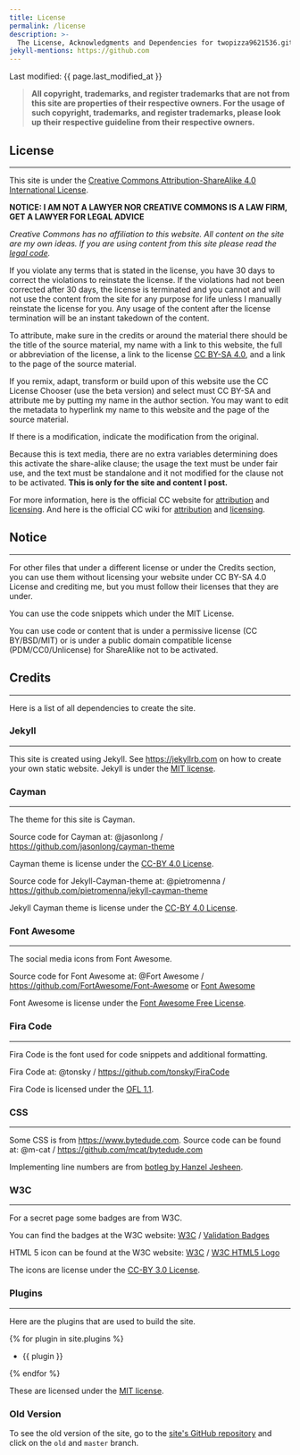 ```yaml
---
title: License
permalink: /license
description: >-
  The License, Acknowledgments and Dependencies for twopizza9621536.github.io.
jekyll-mentions: https://github.com
---
```


Last modified: {{ page.last_modified_at }}

> **All copyright, trademarks, and register trademarks that are not from this
> site are properties of their respective owners. For the usage of such
> copyright, trademarks, and register trademarks, please look up their
> respective guideline from their respective owners.**

## License

---

This site is under the
[Creative Commons Attribution-ShareAlike 4.0 International License][1].

**NOTICE: I AM NOT A LAWYER NOR CREATIVE COMMONS IS A LAW FIRM, GET A LAWYER FOR
LEGAL ADVICE**

_Creative Commons has no affiliation to this website. All content on the site
are my own ideas. If you are using content from this site please read the
[legal code][2]._

If you violate any terms that is stated in the license, you have 30 days to
correct the violations to reinstate the license. If the violations had
not been corrected after 30 days, the license is terminated and you cannot and
will not use the content from the site for any purpose for life unless I
manually reinstate the license for you. Any usage of the content after the
license termination will be an instant takedown of the content.

To attribute, make sure in the credits or around the material there should be
the title of the source material, my name with a link to this website, the full
or abbreviation of the license, a link to the license [CC BY-SA 4.0][1], and a
link to the page of the source material.

If you remix, adapt, transform or build upon of this website use the CC License
Chooser (use the beta version) and select must CC BY-SA and attribute me by
putting my name in the author section. You may want to edit the metadata to
hyperlink my name to this website and the page of the source material.

If there is a modification, indicate the modification from the original.

Because this is text media, there are no extra variables determining does this
activate the share-alike clause; the usage the text must be under fair use, and
the text must be standalone and it not modified for the clause not to be
activated. **This is only for the site and content I post.**

For more information, here is the official CC website for [attribution][3] and
[licensing][4]. And here is the official CC wiki for [attribution][5] and
[licensing][6].

## **Notice**

---

For other files that under a different license or under the Credits section,
you can use them without licensing your website under CC BY-SA 4.0 License
and crediting me, but you must follow their licenses that they are under.

You can use the code snippets which under the MIT License.

You can use code or content that is under a permissive license (CC BY/BSD/MIT)
or is under a public domain compatible license (PDM/CC0/Unlicense) for
ShareAlike not to be activated.

## Credits

---

Here is a list of all dependencies to create the site.

### Jekyll

---

This site is created using Jekyll. See <https://jekyllrb.com> on how to create
your own static website. Jekyll is under the [MIT license][9].

### Cayman

---

The theme for this site is Cayman.

Source code for Cayman at:
@jasonlong / <https://github.com/jasonlong/cayman-theme>

Cayman theme is license under the [CC-BY 4.0 License][7].

Source code for Jekyll-Cayman-theme at:
@pietromenna / <https://github.com/pietromenna/jekyll-cayman-theme>

Jekyll Cayman theme is license under the [CC-BY 4.0 License][7].

### Font Awesome

---

The social media icons from Font Awesome.

Source code for Font Awesome at:
@Fort Awesome / <https://github.com/FortAwesome/Font-Awesome>
or
[Font Awesome](https://fontawesome.com)

Font Awesome is license under the [Font Awesome Free License][9].

### Fira Code

---

Fira Code is the font used for code snippets and additional formatting.

Fira Code at:
@tonsky / <https://github.com/tonsky/FiraCode>

Fira Code is licensed under the [OFL 1.1][11].

### CSS

---

Some CSS is from <https://www.bytedude.com>. Source code can be found at:
@m-cat / <https://github.com/mcat/bytedude.com>

Implementing line numbers are from [botleg by Hanzel Jesheen][13].

### W3C

---

For a secret page some badges are from W3C.

You can find the badges at the W3C website:
[W3C](https://w3.org) /
[Validation Badges](https://www.w3.org/html/logo/index.html)

HTML 5 icon can be found at the W3C website:
[W3C](https://w3.org) / [W3C HTML5 Logo](https://www.w3.org/QA/Tools/Icons)

The icons are license under the [CC-BY 3.0 License][8].

### Plugins

---

Here are the plugins that are used to build the site.

{% for plugin in site.plugins %}

- {{ plugin }}

{% endfor %}

These are licensed under the [MIT license][9].

### Old Version

To see the old version of the site, go to the [site's GitHub repository][12]
and click on the `old` and `master` branch.

[1]: <https://creativecommons.org/licenses/by-sa/4.0/>
[2]: <https://creativecommons.org/licenses/by-sa/4.0/legalcode>
[3]: <https://creativecommons.org/use-remix/attribution>
[4]: <https://creativecommons.org/share-your-work>
[5]: <https://wiki.creativecommons.org/wiki/Best_practices_for_attribution>
[6]: <https://wiki.creativecommons.org/wiki/Marking_your_work_with_a_CC_license>
[7]: <https://creativecommons.org/licenses/by/4.0/>
[8]: <https://creativecommons.org/licenses/by/3.0/>
[9]: <https://mit-license.org>
[10]: <https://fontawesome.com/license/free>
[11]: <https://scripts.sil.org/cms/scripts/page.php?item_id=OFL_web>
[12]: <https://github.com/TwoPizza9621536/twopizza9621536.github.io>
[13]: <https://botleg.com/stories/line-numbers-in-jekyll-code-blocks/>
